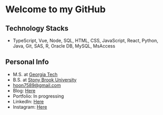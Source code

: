 # Welcome to my GitHub

## Technology Stacks
- TypeScript, Vue, Node, SQL, HTML, CSS, JavaScript, React, Python, Java, Git, SAS, R, Oracle DB, MySQL, MsAccess

## Personal Info
- M.S. at <a href="https://www.gatech.edu/">Georgia Tech</a>
- B.S. at <a href="https://www.stonybrook.edu/">Stony Brook University</a>
- hoon7589@gmail.com <br>
- Blog: <a href="https://jfloww.github.io/">Here</a> <br>
- Portfolio: In progressing<br>
- LinkedIn: <a href="https://www.linkedin.com/in/jfloww/">Here</a> <br>
- Instagram: <a href="https://www.instagram.com/jaehoon_jung98/">Here</a><br>


<!-- [![GitHub Streak](https://streak-stats.demolab.com/?user=jfloww&theme=algolia)](https://git.io/streak-stats) -->
<!--[![Top Langs](https://github-readme-stats.vercel.app/api/top-langs/?username=jfloww&&theme=algolia)](https://github.com/anuraghazra/github-readme-stats) -->
